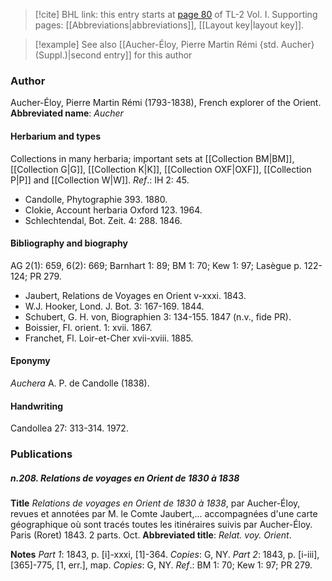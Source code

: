 > [!cite] BHL link: this entry starts at [page 80](https://www.biodiversitylibrary.org/page/33120211) of TL-2 Vol. I.
> Supporting pages: [[Abbreviations|abbreviations]], [[Layout key|layout key]].

> [!example] See also [[Aucher-Éloy, Pierre Martin Rémi {std. Aucher} (Suppl.)|second entry]] for this author

### Author

Aucher-Éloy, Pierre Martin Rémi (1793-1838), French explorer of the Orient. 
**Abbreviated name**: *Aucher*

#### Herbarium and types

Collections in many herbaria; important sets at [[Collection BM|BM]], [[Collection G|G]], [[Collection K|K]], [[Collection OXF|OXF]], [[Collection P|P]] and [[Collection W|W]].
*Ref*.: IH 2: 45.
- Candolle, Phytographie 393. 1880.
- Clokie, Account herbaria Oxford 123. 1964.
- Schlechtendal, Bot. Zeit. 4: 288. 1846.

#### Bibliography and biography

AG 2(1): 659, 6(2): 669; Barnhart 1: 89; BM 1: 70; Kew 1: 97; Lasègue p. 122-124; PR 279.
- Jaubert, Relations de Voyages en Orient v-xxxi. 1843.
- W.J. Hooker, Lond. J. Bot. 3: 167-169. 1844.
- Schubert, G. H. von, Biographien 3: 134-155. 1847 (n.v., fide PR).
- Boissier, Fl. orient. 1: xvii. 1867.
- Franchet, Fl. Loir-et-Cher xvii-xviii. 1885.

#### Eponymy

*Auchera* A. P. de Candolle (1838).

#### Handwriting

Candollea 27: 313-314. 1972.

### Publications

##### n.208. Relations de voyages en Orient de 1830 à 1838

**Title**
*Relations de voyages en Orient de 1830 à 1838*, par Aucher-Éloy, revues et annotées par M. le Comte Jaubert,... accompagnées d'une carte géographique où sont tracés toutes les itinéraires suivis par Aucher-Éloy. Paris (Roret) 1843. 2 parts. Oct.
**Abbreviated title**: *Relat. voy. Orient*.

**Notes**
*Part 1*: 1843, p. \[i\]-xxxi, \[1\]-364. *Copies*: G, NY.
*Part 2*: 1843, p. \[i-iii\], \[365\]-775, \[1, err.\], map. *Copies*: G, NY.
*Ref*.: BM 1: 70; Kew 1: 97; PR 279.

